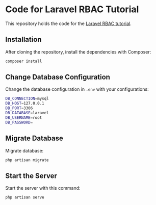 # Code for Laravel RBAC Tutorial

This repository holds the code for the [Laravel RBAC tutorial](https://blog.shahednasser.com/implementing-rbac-in-laravel-tutorial/).

## Installation

After cloning the repository, install the dependencies with Composer:

```bash
composer install
```

## Change Database Configuration

Change the database configuration in `.env` with your configurations:

```bash
DB_CONNECTION=mysql
DB_HOST=127.0.0.1
DB_PORT=3306
DB_DATABASE=laravel
DB_USERNAME=root
DB_PASSWORD=
```

## Migrate Database

Migrate database:

```bash
php artisan migrate
```

## Start the Server

Start the server with this command:

```bash
php artisan serve
```
